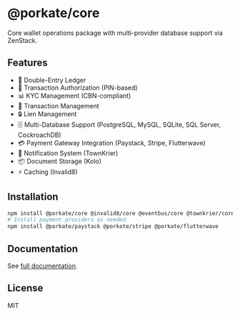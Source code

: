 # @porkate/core

Core wallet operations package with multi-provider database support via ZenStack.

## Features

- 🏦 Double-Entry Ledger
- 🔐 Transaction Authorization (PIN-based)
- 📊 KYC Management (CBN-compliant)
- 🔄 Transaction Management
- 🔒 Lien Management
- 🗄️ Multi-Database Support (PostgreSQL, MySQL, SQLite, SQL Server, CockroachDB)
- 💳 Payment Gateway Integration (Paystack, Stripe, Flutterwave)
- 📧 Notification System (TownKrier)
- 📦 Document Storage (Kolo)
- ⚡ Caching (Invalid8)

## Installation

```bash
npm install @porkate/core @invalid8/core @eventbus/core @townkrier/core @kolo/core @porkate/payment
# Install payment providers as needed
npm install @porkate/paystack @porkate/stripe @porkate/flutterwave
```

## Documentation

See [full documentation](../../docs/product/PorkAte-FRD.md).

## License

MIT

